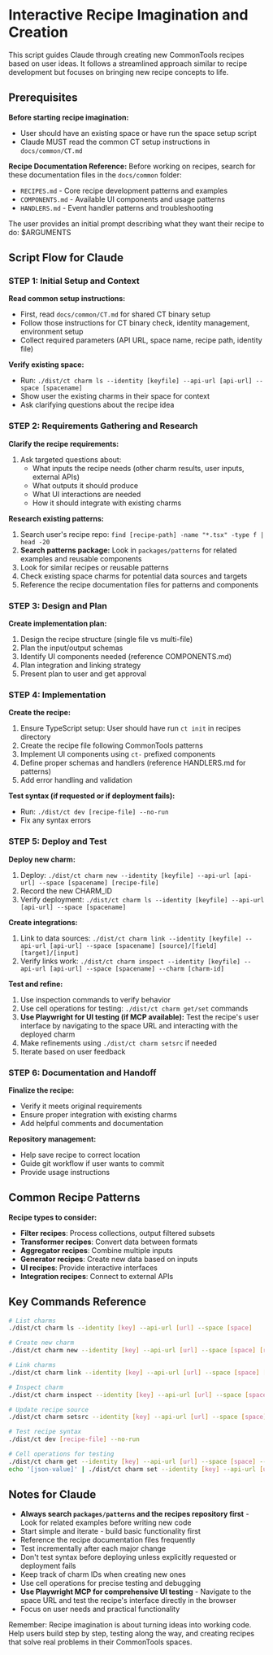 # Interactive Recipe Imagination and Creation

This script guides Claude through creating new CommonTools recipes based on user ideas. It follows a streamlined approach similar to recipe development but focuses on bringing new recipe concepts to life.

## Prerequisites

**Before starting recipe imagination:**
- User should have an existing space or have run the space setup script
- Claude MUST read the common CT setup instructions in `docs/common/CT.md`

**Recipe Documentation Reference:**
Before working on recipes, search for these documentation files in the `docs/common` folder:
- `RECIPES.md` - Core recipe development patterns and examples
- `COMPONENTS.md` - Available UI components and usage patterns
- `HANDLERS.md` - Event handler patterns and troubleshooting

The user provides an initial prompt describing what they want their recipe to do: $ARGUMENTS

## Script Flow for Claude

### STEP 1: Initial Setup and Context

**Read common setup instructions:**
- First, read `docs/common/CT.md` for shared CT binary setup
- Follow those instructions for CT binary check, identity management, environment setup
- Collect required parameters (API URL, space name, recipe path, identity file)

**Verify existing space:**
- Run: `./dist/ct charm ls --identity [keyfile] --api-url [api-url] --space [spacename]`
- Show user the existing charms in their space for context
- Ask clarifying questions about the recipe idea

### STEP 2: Requirements Gathering and Research

**Clarify the recipe requirements:**
1. Ask targeted questions about:
   - What inputs the recipe needs (other charm results, user inputs, external APIs)
   - What outputs it should produce
   - What UI interactions are needed
   - How it should integrate with existing charms

**Research existing patterns:**
1. Search user's recipe repo: `find [recipe-path] -name "*.tsx" -type f | head -20`
2. **Search patterns package:** Look in `packages/patterns` for related examples and reusable components
3. Look for similar recipes or reusable patterns
4. Check existing space charms for potential data sources and targets
5. Reference the recipe documentation files for patterns and components

### STEP 3: Design and Plan

**Create implementation plan:**
1. Design the recipe structure (single file vs multi-file)
2. Plan the input/output schemas
3. Identify UI components needed (reference COMPONENTS.md)
4. Plan integration and linking strategy
5. Present plan to user and get approval

### STEP 4: Implementation

**Create the recipe:**
1. Ensure TypeScript setup: User should have run `ct init` in recipes directory
2. Create the recipe file following CommonTools patterns
3. Implement UI components using `ct-` prefixed components
4. Define proper schemas and handlers (reference HANDLERS.md for patterns)
5. Add error handling and validation

**Test syntax (if requested or if deployment fails):**
- Run: `./dist/ct dev [recipe-file] --no-run`
- Fix any syntax errors

### STEP 5: Deploy and Test

**Deploy new charm:**
1. Deploy: `./dist/ct charm new --identity [keyfile] --api-url [api-url] --space [spacename] [recipe-file]`
2. Record the new CHARM_ID
3. Verify deployment: `./dist/ct charm ls --identity [keyfile] --api-url [api-url] --space [spacename]`

**Create integrations:**
1. Link to data sources: `./dist/ct charm link --identity [keyfile] --api-url [api-url] --space [spacename] [source]/[field] [target]/[input]`
2. Verify links work: `./dist/ct charm inspect --identity [keyfile] --api-url [api-url] --space [spacename] --charm [charm-id]`

**Test and refine:**
1. Use inspection commands to verify behavior
2. Use cell operations for testing: `./dist/ct charm get/set` commands
3. **Use Playwright for UI testing (if MCP available):** Test the recipe's user interface by navigating to the space URL and interacting with the deployed charm
4. Make refinements using `./dist/ct charm setsrc` if needed
5. Iterate based on user feedback

### STEP 6: Documentation and Handoff

**Finalize the recipe:**
- Verify it meets original requirements
- Ensure proper integration with existing charms
- Add helpful comments and documentation

**Repository management:**
- Help save recipe to correct location
- Guide git workflow if user wants to commit
- Provide usage instructions

## Common Recipe Patterns

**Recipe types to consider:**
- **Filter recipes**: Process collections, output filtered subsets
- **Transformer recipes**: Convert data between formats
- **Aggregator recipes**: Combine multiple inputs
- **Generator recipes**: Create new data based on inputs
- **UI recipes**: Provide interactive interfaces
- **Integration recipes**: Connect to external APIs

## Key Commands Reference

```bash
# List charms
./dist/ct charm ls --identity [key] --api-url [url] --space [space]

# Create new charm
./dist/ct charm new --identity [key] --api-url [url] --space [space] [recipe-file]

# Link charms
./dist/ct charm link --identity [key] --api-url [url] --space [space] [source]/[field] [target]/[input]

# Inspect charm
./dist/ct charm inspect --identity [key] --api-url [url] --space [space] --charm [id]

# Update recipe source
./dist/ct charm setsrc --identity [key] --api-url [url] --space [space] --charm [id] [recipe-file]

# Test recipe syntax
./dist/ct dev [recipe-file] --no-run

# Cell operations for testing
./dist/ct charm get --identity [key] --api-url [url] --space [space] --charm [id] [path]
echo '[json-value]' | ./dist/ct charm set --identity [key] --api-url [url] --space [space] --charm [id] [path]
```

## Notes for Claude

- **Always search `packages/patterns` and the recipes repository first** - Look for related examples before writing new code
- Start simple and iterate - build basic functionality first
- Reference the recipe documentation files frequently
- Test incrementally after each major change
- Don't test syntax before deploying unless explicitly requested or deployment fails
- Keep track of charm IDs when creating new ones
- Use cell operations for precise testing and debugging
- **Use Playwright MCP for comprehensive UI testing** - Navigate to the space URL and test the recipe's interface directly in the browser
- Focus on user needs and practical functionality

Remember: Recipe imagination is about turning ideas into working code. Help users build step by step, testing along the way, and creating recipes that solve real problems in their CommonTools spaces.

